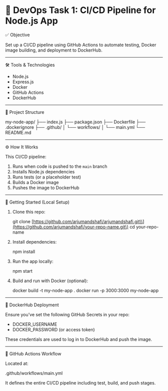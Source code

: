 # 🚀 DevOps Task 1: CI/CD Pipeline for Node.js App

 ✅ Objective

Set up a CI/CD pipeline using GitHub Actions to automate testing, Docker image building, and deployment to DockerHub.

---

 🛠 Tools & Technologies

* Node.js
* Express.js
* Docker
* GitHub Actions
* DockerHub

---

 📁 Project Structure

my-node-app/
├── index.js
├── package.json
├── Dockerfile
├── .dockerignore
├── .github/
│   └── workflows/
│       └── main.yml
└── README.md

---

 ⚙️ How It Works

This CI/CD pipeline:

1. Runs when code is pushed to the `main` branch
2. Installs Node.js dependencies
3. Runs tests (or a placeholder test)
4. Builds a Docker image
5. Pushes the image to DockerHub

---

 🚀 Getting Started (Local Setup)

1. Clone this repo:

   git clone [https://github.com/arjumandshafi/arjumandshafi.git\\](https://github.com/arjumandshafi/your-repo-name.git\)
   cd your-repo-name

2. Install dependencies:

   npm install

3. Run the app locally:

   npm start

4. Build and run with Docker (optional):

   docker build -t my-node-app .
   docker run -p 3000:3000 my-node-app

---

 🐳 DockerHub Deployment

Ensure you’ve set the following GitHub Secrets in your repo:

* DOCKER\_USERNAME
* DOCKER\_PASSWORD (or access token)

These credentials are used to log in to DockerHub and push the image.

---

 🧪 GitHub Actions Workflow

Located at:

.github/workflows/main.yml

It defines the entire CI/CD pipeline including test, build, and push stages.

